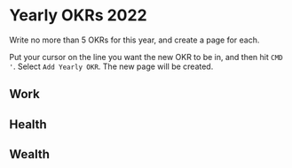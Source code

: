 # Yearly OKRs 2022

Write no more than 5 OKRs for this year, and create a page for each.

Put your cursor on the line you want the new OKR to be in, and then hit `CMD '`. Select `Add Yearly OKR`. The new page will be created.

## Work


## Health



## Wealth


